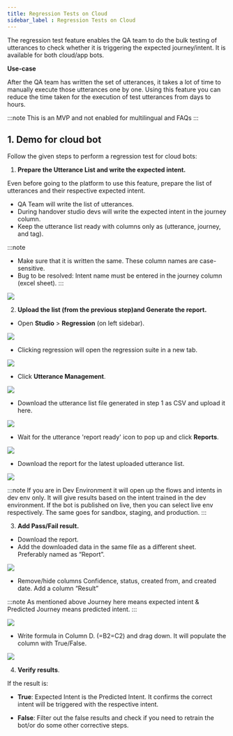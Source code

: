 ```yaml
---
title: Regression Tests on Cloud
sidebar_label : Regression Tests on Cloud
---
```



The regression test feature enables the QA team to do the bulk testing of utterances to check whether it is triggering the expected journey/intent. It is available for both cloud/app bots.

**Use-case**

After the QA team has written the set of utterances, it takes a lot of time to manually execute those utterances one by one. Using this feature you can reduce the time taken for the execution of test utterances from days to hours.

:::note
This is an MVP and not enabled for multilingual and FAQs
:::

## 1. Demo for cloud bot

Follow the given steps to perform a regression test for cloud bots: 

1. **Prepare the Utterance List and write the expected intent.**

Even before going to the platform to use this feature, prepare the list of utterances and their respective expected intent. 

* QA Team will write the list of utterances.
* During handover studio devs will write the expected intent in the journey column. 
* Keep the utterance list ready with columns only as (utterance, journey, and tag).


:::note
- Make sure that it is written the same. These column names are case-sensitive. 
- Bug to be resolved: Intent name must be entered in the journey column (excel sheet).
:::

![](https://i.imgur.com/27smAMS.jpg)

2. **Upload the list (from the previous step)and Generate the report.**   


- Open **Studio** > **Regression** (on left sidebar).  

![](https://i.imgur.com/Ig2613P.png)

- Clicking regression will open the regression suite in a new tab.   

![](https://i.imgur.com/Q3OiT7x.jpg)
    
- Click **Utterance Management**. 

![](https://i.imgur.com/07JkyCG.png)
    
- Download the utterance list file generated in step 1 as CSV and upload it here.

![](https://i.imgur.com/fiongPq.jpg)
    
- Wait for the utterance 'report ready' icon to pop up and click **Reports**.

![](https://i.imgur.com/xS1mEQO.jpg)
    
- Download the report for the latest uploaded utterance list.

![](https://i.imgur.com/hNPOLjm.jpg)



:::note
If you are in Dev Environment it will open up the flows and intents in dev env only. It will give results based on the intent trained in the dev environment. If the bot is published on live, then you can select live env respectively. The same goes for sandbox, staging, and production.
:::

3. **Add Pass/Fail result.**

- Download the report.
- Add the downloaded data in the same file as a different sheet. Preferably named as “Report”.

![](https://i.imgur.com/zfBdrQs.jpg)


- Remove/hide columns Confidence, status, created from, and created date. Add a column “Result”

:::note
As mentioned above Journey here means expected intent & Predicted Journey means predicted intent.
:::

![](https://i.imgur.com/Va43gFR.jpg)


- Write formula in Column D. (=B2=C2) and drag down. It will populate the column with True/False. 


![](https://i.imgur.com/dUf08QW.jpg)


4. **Verify results**.

If the result is: 

- **True**: Expected Intent is the Predicted Intent. It confirms the correct intent will be triggered with the respective intent.

- **False**: Filter out the false results and check if you need to retrain the bot/or do some other corrective steps.






